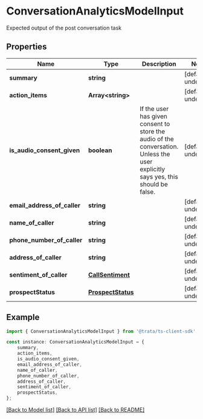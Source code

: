 # ConversationAnalyticsModelInput

Expected output of the post conversation task

## Properties

Name | Type | Description | Notes
------------ | ------------- | ------------- | -------------
**summary** | **string** |  | [default to undefined]
**action_items** | **Array&lt;string&gt;** |  | [default to undefined]
**is_audio_consent_given** | **boolean** | If the user has given consent to store the audio of the conversation. Unless the user explicitly says yes, this should be false. | [default to undefined]
**email_address_of_caller** | **string** |  | [default to undefined]
**name_of_caller** | **string** |  | [default to undefined]
**phone_number_of_caller** | **string** |  | [default to undefined]
**address_of_caller** | **string** |  | [default to undefined]
**sentiment_of_caller** | [**CallSentiment**](CallSentiment.md) |  | [default to undefined]
**prospectStatus** | [**ProspectStatus**](ProspectStatus.md) |  | [default to undefined]

## Example

```typescript
import { ConversationAnalyticsModelInput } from '@trata/ts-client-sdk';

const instance: ConversationAnalyticsModelInput = {
    summary,
    action_items,
    is_audio_consent_given,
    email_address_of_caller,
    name_of_caller,
    phone_number_of_caller,
    address_of_caller,
    sentiment_of_caller,
    prospectStatus,
};
```

[[Back to Model list]](../README.md#documentation-for-models) [[Back to API list]](../README.md#documentation-for-api-endpoints) [[Back to README]](../README.md)
